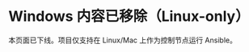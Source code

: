 # Windows 内容已移除（Linux-only）

本页面已下线。项目仅支持在 Linux/Mac 上作为控制节点运行 Ansible。
<!-- Windows legacy content below is intentionally commented out (Linux-only) -->
<!--

请参考以下文档开始使用：

- README.md / QUICKSTART.md（快速开始）
- docs/SSH_KEY_MANAGEMENT.md（多机密钥管理）

如需在 Windows 机器上开发，请使用远程 Linux 主机或容器作为控制节点。
- ✅ No compatibility issues
- ✅ Native Linux environment
- ✅ Can still edit files with Windows tools (VS Code)
- ✅ Direct access to Windows filesystem via `/mnt/`

### Solution 2: Docker Container

Run Ansible in a Docker container on Windows.

#### Setup:

1. **Install Docker Desktop for Windows**

2. **Create a Dockerfile:**
   ```dockerfile
   FROM python:3.11-slim
   
   WORKDIR /ansible
   
   RUN apt-get update && \
       apt-get install -y openssh-client sshpass git && \
       rm -rf /var/lib/apt/lists/*
   
   COPY requirements.txt .
   RUN pip install --no-cache-dir -r requirements.txt
   
   COPY . .
   
   CMD ["/bin/bash"]
   ```

3. **Build and run:**
   ```powershell
   docker build -t anixops-ansible .
   docker run -it -v ${PWD}:/ansible anixops-ansible
   ```

4. **Run Ansible inside container:**
   ```bash
   ansible all -m ping
   ```

### Solution 3: Remote Linux VM or Server

Use a remote Linux machine as your Ansible control node:

1. Set up a Linux VM (VirtualBox, VMware, or cloud provider)
2. Install Ansible on the Linux VM
3. Clone your repository to the Linux VM
4. Run Ansible from there
5. Use VS Code Remote-SSH to edit files

### Solution 4: Git Bash / Cygwin (Limited Support)

⚠️ **Not Recommended** - Very limited and unreliable

Some users report partial success with:
- Git Bash with Python
- Cygwin with Python packages

However, these approaches are:
- Unreliable
- Have many compatibility issues
- Not officially supported
- Will still fail with many Ansible modules

## What We've Fixed (For Reference)

In case you need to troubleshoot or help others, we've created a patch script at `tools/patch_ansible_windows.py` that fixes:

1. **os.get_blocking() error** - Wrapped in try/except to skip on Windows
2. **Locale encoding error** - Force UTF-8 encoding on Windows

However, this is insufficient due to the `fcntl` module dependency.

## Next Steps - Choose Your Path

### For Development/Testing (Recommended):

```powershell
# Install WSL
wsl --install

# After restart, open Ubuntu and:
cd /mnt/c/Users/z7299/Documents/GitHub/AnixOps-ansible
python3 -m venv venv
source venv/bin/activate
pip install -r requirements.txt

# Now use Ansible normally
ansible all -m ping
```

### For Quick Testing (Docker):

```powershell
# Create and use the helper script
.\tools\run-in-docker.ps1 ping
.\tools\run-in-docker.ps1 deploy
```

## FAQ

**Q: Can I use Ansible natively on Windows PowerShell?**
A: No, Ansible requires Unix-specific modules and is not designed to run as a control node on Windows.

**Q: What about ansible-core vs ansible?**
A: Both have the same limitation - they require Unix-specific modules.

**Q: Can Windows be an Ansible managed node?**
A: Yes! Windows can be managed BY Ansible (running on Linux), but cannot RUN Ansible as a control node.

**Q: Is WSL slower than native Windows?**
A: WSL 2 performance is excellent and nearly native. For Ansible operations over SSH, the difference is negligible.

## Resources

- [Official Ansible Documentation - Windows Support](https://docs.ansible.com/ansible/latest/os_guide/windows_faq.html)
- [WSL Installation Guide](https://learn.microsoft.com/en-us/windows/wsl/install)
- [Ansible in Docker](https://www.ansible.com/blog/ansible-using-docker)

## Getting Help

If you're still having issues:

1. Check that you're using WSL or Docker (not native Windows)
2. Verify your Python version: `python --version` (should be 3.8+)
3. Verify Ansible installation: `ansible --version`
4. Check the project's GitHub issues
5. Join the Ansible community on [Matrix/IRC](https://docs.ansible.com/ansible/latest/community/communication.html)
